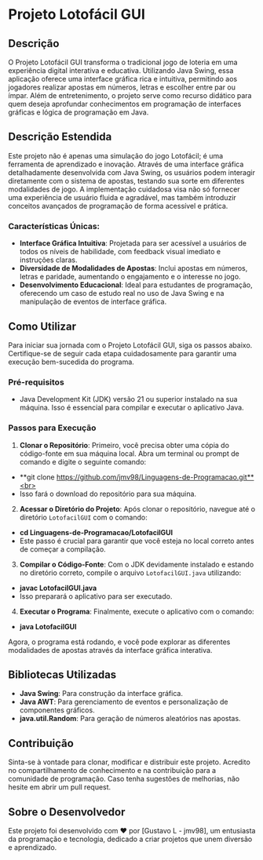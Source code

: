 # Projeto Lotofácil GUI

## Descrição
O Projeto Lotofácil GUI transforma o tradicional jogo de loteria em uma experiência digital interativa e educativa. Utilizando Java Swing, essa aplicação oferece uma interface gráfica rica e intuitiva, permitindo aos jogadores realizar apostas em números, letras e escolher entre par ou ímpar. Além de entretenimento, o projeto serve como recurso didático para quem deseja aprofundar conhecimentos em programação de interfaces gráficas e lógica de programação em Java.

## Descrição Estendida
Este projeto não é apenas uma simulação do jogo Lotofácil; é uma ferramenta de aprendizado e inovação. Através de uma interface gráfica detalhadamente desenvolvida com Java Swing, os usuários podem interagir diretamente com o sistema de apostas, testando sua sorte em diferentes modalidades de jogo. A implementação cuidadosa visa não só fornecer uma experiência de usuário fluida e agradável, mas também introduzir conceitos avançados de programação de forma acessível e prática.

### Características Únicas:
- **Interface Gráfica Intuitiva**: Projetada para ser acessível a usuários de todos os níveis de habilidade, com feedback visual imediato e instruções claras.
- **Diversidade de Modalidades de Apostas**: Inclui apostas em números, letras e paridade, aumentando o engajamento e o interesse no jogo.
- **Desenvolvimento Educacional**: Ideal para estudantes de programação, oferecendo um caso de estudo real no uso de Java Swing e na manipulação de eventos de interface gráfica.

## Como Utilizar

Para iniciar sua jornada com o Projeto Lotofácil GUI, siga os passos abaixo. Certifique-se de seguir cada etapa cuidadosamente para garantir uma execução bem-sucedida do programa.

### Pré-requisitos
- Java Development Kit (JDK) versão 21 ou superior instalado na sua máquina. Isso é essencial para compilar e executar o aplicativo Java.

### Passos para Execução

1. **Clonar o Repositório**: Primeiro, você precisa obter uma cópia do código-fonte em sua máquina local. Abra um terminal ou prompt de comando e digite o seguinte comando: 
- **git clone https://github.com/jmv98/Linguagens-de-Programacao.git**<br>
- Isso fará o download do repositório para sua máquina.

2. **Acessar o Diretório do Projeto**: Após clonar o repositório, navegue até o diretório `LotofacilGUI` com o comando: 
- **cd Linguagens-de-Programacao/LotofacilGUI**<br>
- Este passo é crucial para garantir que você esteja no local correto antes de começar a compilação.

3. **Compilar o Código-Fonte**: Com o JDK devidamente instalado e estando no diretório correto, compile o arquivo `LotofacilGUI.java` utilizando:
- **javac LotofacilGUI.java**<br>
- Isso preparará o aplicativo para ser executado.

4. **Executar o Programa**: Finalmente, execute o aplicativo com o comando:
- **java LotofacilGUI** 

Agora, o programa está rodando, e você pode explorar as diferentes modalidades de apostas através da interface gráfica interativa.

## Bibliotecas Utilizadas
- **Java Swing**: Para construção da interface gráfica.
- **Java AWT**: Para gerenciamento de eventos e personalização de componentes gráficos.
- **java.util.Random**: Para geração de números aleatórios nas apostas.

## Contribuição
Sinta-se à vontade para clonar, modificar e distribuir este projeto. Acredito no compartilhamento de conhecimento e na contribuição para a comunidade de programação. Caso tenha sugestões de melhorias, não hesite em abrir um pull request.

## Sobre o Desenvolvedor
Este projeto foi desenvolvido com ❤️ por [Gustavo L - jmv98], um entusiasta da programação e tecnologia, dedicado a criar projetos que unem diversão e aprendizado.
